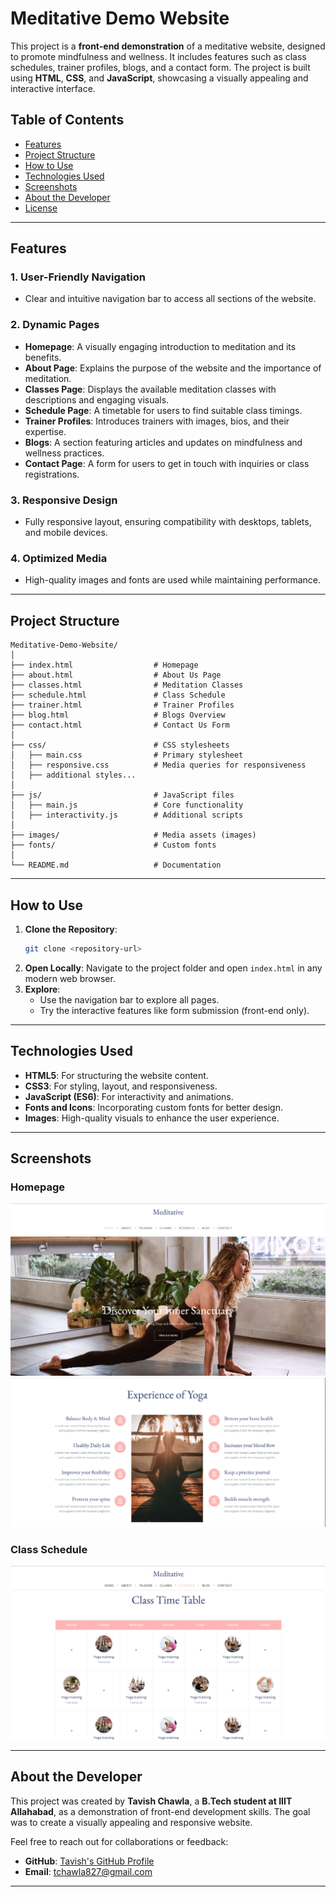 
# Meditative Demo Website

This project is a **front-end demonstration** of a meditative website, designed to promote mindfulness and wellness. It includes features such as class schedules, trainer profiles, blogs, and a contact form. The project is built using **HTML**, **CSS**, and **JavaScript**, showcasing a visually appealing and interactive interface.

## Table of Contents

- [Features](#features)
- [Project Structure](#project-structure)
- [How to Use](#how-to-use)
- [Technologies Used](#technologies-used)
- [Screenshots](#screenshots)
- [About the Developer](#about-the-developer)
- [License](#license)

---

## Features

### 1. User-Friendly Navigation
- Clear and intuitive navigation bar to access all sections of the website.

### 2. Dynamic Pages
- **Homepage**: A visually engaging introduction to meditation and its benefits.
- **About Page**: Explains the purpose of the website and the importance of meditation.
- **Classes Page**: Displays the available meditation classes with descriptions and engaging visuals.
- **Schedule Page**: A timetable for users to find suitable class timings.
- **Trainer Profiles**: Introduces trainers with images, bios, and their expertise.
- **Blogs**: A section featuring articles and updates on mindfulness and wellness practices.
- **Contact Page**: A form for users to get in touch with inquiries or class registrations.

### 3. Responsive Design
- Fully responsive layout, ensuring compatibility with desktops, tablets, and mobile devices.

### 4. Optimized Media
- High-quality images and fonts are used while maintaining performance.

---

## Project Structure

```
Meditative-Demo-Website/
│
├── index.html                  # Homepage
├── about.html                  # About Us Page
├── classes.html                # Meditation Classes
├── schedule.html               # Class Schedule
├── trainer.html                # Trainer Profiles
├── blog.html                   # Blogs Overview
├── contact.html                # Contact Us Form
│
├── css/                        # CSS stylesheets
│   ├── main.css                # Primary stylesheet
│   ├── responsive.css          # Media queries for responsiveness
│   ├── additional styles...    
│
├── js/                         # JavaScript files
│   ├── main.js                 # Core functionality
│   ├── interactivity.js        # Additional scripts
│
├── images/                     # Media assets (images)
├── fonts/                      # Custom fonts
│
└── README.md                   # Documentation
```

---

## How to Use

1. **Clone the Repository**:
   ```bash
   git clone <repository-url>
   ```
2. **Open Locally**:
   Navigate to the project folder and open `index.html` in any modern web browser.
3. **Explore**:
   - Use the navigation bar to explore all pages.
   - Try the interactive features like form submission (front-end only).

---

## Technologies Used

- **HTML5**: For structuring the website content.
- **CSS3**: For styling, layout, and responsiveness.
- **JavaScript (ES6)**: For interactivity and animations.
- **Fonts and Icons**: Incorporating custom fonts for better design.
- **Images**: High-quality visuals to enhance the user experience.

---

## Screenshots

### Homepage
![Homepage Screenshot](images/ss1.png)
![Homepage Screenshot](images/ss2.png)

### Class Schedule
![Schedule Screenshot](images/ss4.png)



---

## About the Developer

This project was created by **Tavish Chawla**, a **B.Tech student at IIIT Allahabad**, as a demonstration of front-end development skills. The goal was to create a visually appealing and responsive website.

Feel free to reach out for collaborations or feedback:
- **GitHub**: [Tavish's GitHub Profile](https://github.com/tchawla827)
- **Email**: tchawla827@gmail.com

---

